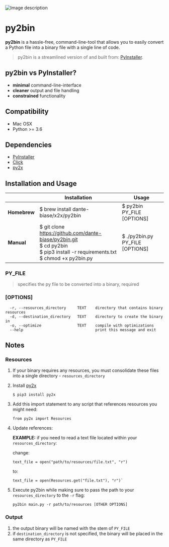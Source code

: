 ![Image description](https://i.ibb.co/9vY7xCY/banner.png)


# py2bin

**py2bin** is a hassle-free, command-line-tool that allows you to easily convert a Python file into a binary file with a single line of code.

>py2bin is a streamlined version of and built from: [PyInstaller](https://pyinstaller.readthedocs.io/en/stable/).

## py2bin vs PyInstaller?
- **minimal** command-line-interface
- **cleaner** output and file handling
- **constrained** functionality 

## Compatibility
- Mac OSX
- Python >= 3.6

## Dependencies
- [PyInstaller](https://github.com/pyinstaller/pyinstaller)
- [Click](https://github.com/pallets/click)
- [py2x](https://github.com/dante-biase/py2x)

## Installation and Usage

|          	| Installation                                                                                                                          	| Usage                           	|
|----------	|---------------------------------------------------------------------------------------------------------------------------------------	|---------------------------------	|
| **Homebrew** 	| $ brew install dante-biase/x2x/py2bin                                                                                          	| $ py2bin PY_FILE [OPTIONS]      	|
| **Manual**   	| $ git clone https://github.com/dante-biase/py2bin.git<br>$ cd py2bin<br>$ pip3 install -r requirements.txt<br>$ chmod +x py2bin.py 	| $ ./py2bin.py PY_FILE [OPTIONS] 	|

### PY_FILE
> specifies the py file to be converted into a binary, required

### [OPTIONS]
```
  -r, --resources_directory     TEXT    directory that contains binary resources
  -d, --destination_directory   TEXT    directory to create the binary in
  -o, --optimize                TEXT    compile with optimizations
  --help                                print this message and exit
```
## Notes

### Resources
1. If your binary requires any resources, you must consolidate these files into a single directory - `resources_directory`
2. Install [py2x](https://github.com/dante-biase/py2x)

       $ pip3 install py2x
3. Add this import statement to any script that references resources you might need:
      
       from py2x import Resources
4. Update references:

   **EXAMPLE:** if you need to read a text file located within your `resources_directory`:
          
   change:
   
       text_file = open("path/to/resources/file.txt", "r")

   to:
   
       text_file = open(Resources.get("file.txt"), "r")`

5. Execute py2bin while making sure to pass the path to your `resources_directory` to the `-r` flag:
   
       py2bin main.py -r path/to/resources [OTHER OPTIONS]

### Output
1. the output binary will be named with the stem of `PY_FILE`
2. if `destination_directory` is not specified, the binary will be placed in the same directory as `PY_FILE`
